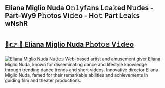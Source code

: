 ## Eliana Miglio Nuda O𝚗𝚕yf𝚊ns L𝚎a𝚔ed N𝚞𝚍es - Part-Wy9 P𝚑𝚘tos Vi𝚍𝚎o - H𝚘𝚝 Part L𝚎a𝚔s wNshR

# <h2><a href="http://kf5kb8x.oniu.top/?m=Eliana+Miglio+Nuda">🔗👉 🔴 Eliana Miglio Nuda P𝚑ot𝚘𝚜 V𝚒d𝚎o</a></h2>

[![Eliana Miglio Nuda Nu𝚍e𝚜](https://i.imgur.com/0qMVB7G.gif)](http://kf5kb8x.oniu.top/?m=Eliana+Miglio+Nuda)
Web-based artist and amusement giver Eliana Miglio Nuda, known for disseminating dance and lifestyle knowledge through trending dance trends and short videos. Innovative director Eliana Miglio Nuda, famed for their remarkable abilities and achievements in guiding film and theater productions.  
